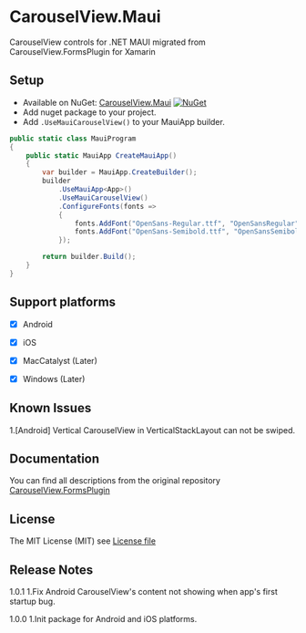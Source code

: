 # CarouselView.Maui

CarouselView controls for .NET MAUI migrated from CarouselView.FormsPlugin for Xamarin


## Setup
* Available on NuGet: [CarouselView.Maui](http://www.nuget.org/packages/CarouselView.Maui) [![NuGet](https://img.shields.io/nuget/v/CarouselView.Maui.svg?label=NuGet)](https://www.nuget.org/packages/CarouselView.Maui)
* Add nuget package to your project.
* Add ```.UseMauiCarouselView()``` to your MauiApp builder.

```csharp
public static class MauiProgram
{
    public static MauiApp CreateMauiApp()
    {
        var builder = MauiApp.CreateBuilder();
        builder
            .UseMauiApp<App>()
            .UseMauiCarouselView()
            .ConfigureFonts(fonts =>
            {
                fonts.AddFont("OpenSans-Regular.ttf", "OpenSansRegular");
                fonts.AddFont("OpenSans-Semibold.ttf", "OpenSansSemibold");
            });

        return builder.Build();
    }
}
```


## Support platforms

- [x] Android      
- [x] iOS          
- [x] MacCatalyst  (Later)
- [x] Windows      (Later)


## Known Issues

1.[Android] Vertical CarouselView in VerticalStackLayout can not be swiped.


## Documentation

You can find all descriptions from the original repository 
[CarouselView.FormsPlugin](https://github.com/alexrainman/CarouselView)


## License
The MIT License (MIT) see [License file](LICENSE)


## Release Notes
1.0.1
1.Fix Android CarouselView's content not showing when app's first startup bug.

1.0.0
1.Init package for Android and iOS platforms.
